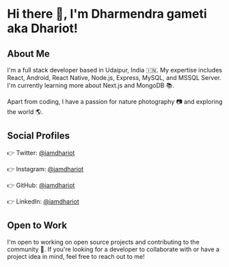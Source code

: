 # Hi there 👋, I'm Dharmendra gameti aka Dhariot!

## About Me

I'm a full stack developer based in Udaipur, India 🇮🇳. My expertise includes React, Android, React Native, Node.js, Express, MySQL, and MSSQL Server. I'm currently learning more about Next.js and MongoDB 📚.

Apart from coding, I have a passion for nature photography 📷 and exploring the world 🌎.

## Social Profiles

👉 Twitter: [@iamdhariot](https://twitter.com/iamdhariot)

👉 Instagram: [@iamdhariot](https://www.instagram.com/iamdhariot/)

👉 GitHub: [@iamdhariot](https://github.com/iamdhariot)

👉 LinkedIn: [@iamdhariot](https://www.linkedin.com/in/iamdhariot/)

## Open to Work

I'm open to working on open source projects and contributing to the community 🌟. If you're looking for a developer to collaborate with or have a project idea in mind, feel free to reach out to me!

